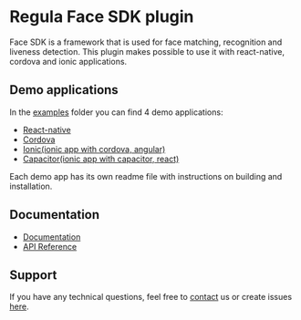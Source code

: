 # Regula Face SDK plugin
Face SDK is a framework that is used for face matching, recognition and liveness detection.
This plugin makes possible to use it with react-native, cordova and ionic applications.

## Demo applications
In the [examples](examples/) folder you can find 4 demo applications:
* [React-native](examples/react-native)
* [Cordova](examples/cordova)
* [Ionic(ionic app with cordova, angular)](examples/ionic)
* [Capacitor(ionic app with capacitor, react)](examples/capacitor)

Each demo app has its own readme file with instructions on building and installation.

## Documentation
* [Documentation](https://docs.regulaforensics.com/develop/face-sdk/mobile)
* [API Reference](https://dev.regulaforensics.com/npm-face-sdk)

## Support
If you have any technical questions, feel free to [contact](mailto:support@regulaforensics.com) us or create issues [here](https://github.com/regulaforensics/npm-face-sdk/issues).
